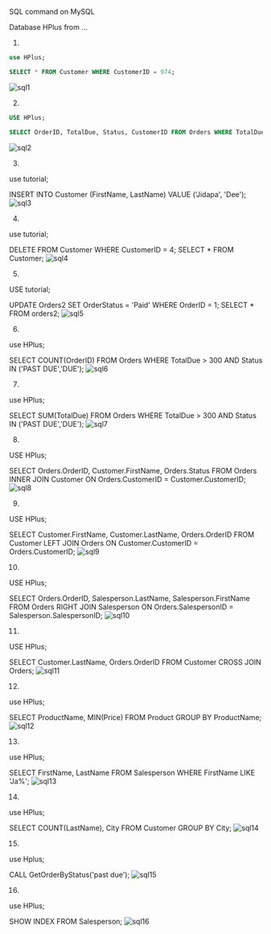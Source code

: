 SQL command on MySQL

Database HPlus from ...


1.

```sql
use HPlus;

SELECT * FROM Customer WHERE CustomerID = 974;
```
![sql1](https://github.com/jijdp/portfolio-details/assets/138129390/d8d6e349-b7ad-437a-af1d-947fcb0e9f36)

2.

```sql
USE HPlus;

SELECT OrderID, TotalDue, Status, CustomerID FROM Orders WHERE TotalDue > 300 AND Status IN ('PAST DUE','DUE');
```
![sql2](https://github.com/jijdp/portfolio-details/assets/138129390/a255101d-4170-4113-81c1-99c3d4cf4143)

3.

use tutorial;

INSERT INTO Customer (FirstName, LastName) VALUE ('Jidapa', 'Dee');
![sql3](https://github.com/jijdp/portfolio-details/assets/138129390/00c1cbe7-f1c3-43b4-9f12-39df23676492)

4.

use tutorial;

DELETE FROM Customer WHERE CustomerID = 4;
SELECT * FROM Customer;
![sql4](https://github.com/jijdp/portfolio-details/assets/138129390/476bdb56-81e4-42c9-88ba-492b9beb4e5b)

5.

USE tutorial;

UPDATE Orders2 SET OrderStatus = 'Paid' WHERE OrderID = 1;
SELECT * FROM orders2;
![sql5](https://github.com/jijdp/portfolio-details/assets/138129390/42bc2dbb-5156-4d75-a8f6-b59ed672b095)

6.

use HPlus;

SELECT COUNT(OrderID) FROM Orders WHERE TotalDue > 300 AND Status IN ('PAST DUE','DUE');
![sql6](https://github.com/jijdp/portfolio-details/assets/138129390/b9ee8e08-e5cb-42db-a443-40c8c48dfaab)

7.

use HPlus;

SELECT SUM(TotalDue) FROM Orders WHERE TotalDue > 300 AND Status IN ('PAST DUE','DUE');
![sql7](https://github.com/jijdp/portfolio-details/assets/138129390/9eab1a93-3148-48e3-b824-7817c7583e95)

8.

USE HPlus;

SELECT Orders.OrderID, Customer.FirstName, Orders.Status
FROM Orders
INNER JOIN Customer ON Orders.CustomerID = Customer.CustomerID;
![sql8](https://github.com/jijdp/portfolio-details/assets/138129390/49686497-ebc7-44b2-971f-e5d9b9f6e794)

9.

USE HPlus;

SELECT Customer.FirstName, Customer.LastName, Orders.OrderID
FROM Customer
LEFT JOIN Orders ON Customer.CustomerID = Orders.CustomerID;
![sql9](https://github.com/jijdp/portfolio-details/assets/138129390/a0ccebff-c6f4-4a71-be6e-5d2385239e3c)

10.

USE HPlus;

SELECT Orders.OrderID, Salesperson.LastName, Salesperson.FirstName
FROM Orders
RIGHT JOIN Salesperson ON Orders.SalespersonID = Salesperson.SalespersonID;
![sql10](https://github.com/jijdp/portfolio-details/assets/138129390/d8a9dbd0-f9cc-4614-921b-bf6d4528e343)

11.
USE HPlus;

SELECT Customer.LastName, Orders.OrderID
FROM Customer
CROSS JOIN Orders;
![sql11](https://github.com/jijdp/portfolio-details/assets/138129390/75f8e3a6-a2f6-46e4-a592-3c39bf6ec53d)

12.
use HPlus;

SELECT ProductName, MIN(Price) FROM Product GROUP BY ProductName;
![sql12](https://github.com/jijdp/portfolio-details/assets/138129390/771a919b-0c76-4764-9589-b2c457deda6d)

13.
use HPlus;

SELECT FirstName, LastName FROM Salesperson WHERE FirstName LIKE 'Ja%';
![sql13](https://github.com/jijdp/portfolio-details/assets/138129390/ae6f0e66-981c-4359-adaf-1756940f837e)

14.
use HPlus;

SELECT COUNT(LastName), City FROM Customer GROUP BY City;
![sql14](https://github.com/jijdp/portfolio-details/assets/138129390/a578f312-969f-4857-a293-bb640f39ddf7)

15.
use Hplus;

CALL GetOrderByStatus('past due');
![sql15](https://github.com/jijdp/portfolio-details/assets/138129390/7f2d04b8-d365-49c0-bc74-683e89a9d06f)

16.
use HPlus;

SHOW INDEX FROM Salesperson;
![sql16](https://github.com/jijdp/portfolio-details/assets/138129390/e7898b29-ae40-4e16-af7a-4cf3913e7333)
